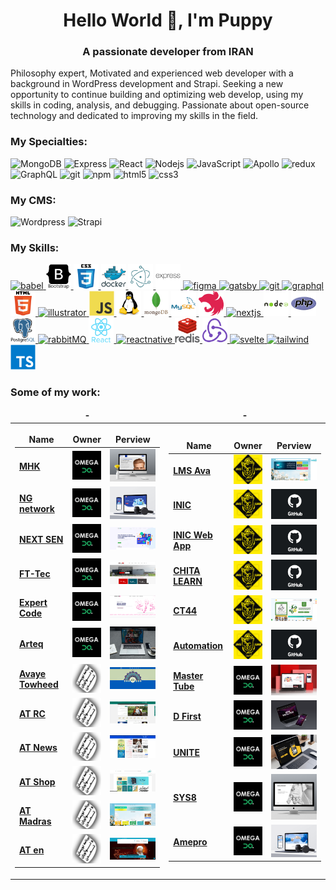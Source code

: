<h1 align="center">Hello World 👋, I'm Puppy</h1>
<h3 align="center">A passionate developer from IRAN</h3>

Philosophy expert, Motivated and experienced web developer with a background in WordPress development and Strapi. Seeking a new opportunity to continue building and optimizing web develop, using my skills in coding, analysis, and debugging. Passionate about open-source technology and dedicated to improving my skills in the field.

<h3 align="left">My Specialties:</h3>
<p>
  <img alt="MongoDB" src="https://img.shields.io/badge/-MongoDB-13aa52?style=flat-square&logo=mongodb&logoColor=white" />
  <img alt="Express" src="https://img.shields.io/badge/-Express-696969?style=flat-square&logo=express&logoColor=white" />
  <img alt="React" src="https://img.shields.io/badge/-React-45b8d8?style=flat-square&logo=react&logoColor=white" />
  <img alt="Nodejs" src="https://img.shields.io/badge/-Nodejs-43853d?style=flat-square&logo=Node.js&logoColor=white" />
  <img alt="JavaScript" src="https://img.shields.io/badge/-JavaScript-eeee44?style=flat-square&logo=javascript&logoColor=white" />
  <img alt="Apollo" src="https://img.shields.io/badge/-Apollo%20GraphQL-311C87?style=flat-square&logo=apollo-graphql&logoColor=white" />
  <img alt="redux" src="https://img.shields.io/badge/-Redux-764ABC?style=flat-square&logo=redux&logoColor=white" />
  <img alt="GraphQL" src="https://img.shields.io/badge/-GraphQL-E10098?style=flat-square&logo=graphql&logoColor=white" />
  <img alt="git" src="https://img.shields.io/badge/-Git-F05032?style=flat-square&logo=git&logoColor=white" />
  <img alt="npm" src="https://img.shields.io/badge/-NPM-CB3837?style=flat-square&logo=npm&logoColor=white" />
  <img alt="html5" src="https://img.shields.io/badge/-HTML5-E34F26?style=flat-square&logo=html5&logoColor=white" />
  <img alt="css3" src="https://img.shields.io/badge/-CSS3-2b80ff?style=flat-square&logo=css3&logoColor=white" />
</p>
<h3 align="left">My CMS:</h3>
<p>
  <img alt="Wordpress" src="https://img.shields.io/badge/-Wordpress-0155A4?style=flat-square&logo=wordpress&logoColor=white" />
  <img alt="Strapi" src="https://img.shields.io/badge/-Strapi-9C08BD?style=flat-square&logo=strapi&logoColor=white" />
</p>
<h3 align="left">My Skills:</h3>
<p align="left"> <a href="https://babeljs.io/" target="_blank" rel="noreferrer"> <img src="https://www.vectorlogo.zone/logos/babeljs/babeljs-icon.svg" alt="babel" width="40" height="40"/> </a> <a href="https://getbootstrap.com" target="_blank" rel="noreferrer"> <img src="https://raw.githubusercontent.com/devicons/devicon/master/icons/bootstrap/bootstrap-plain-wordmark.svg" alt="bootstrap" width="40" height="40"/> </a> <a href="https://www.w3schools.com/css/" target="_blank" rel="noreferrer"> <img src="https://raw.githubusercontent.com/devicons/devicon/master/icons/css3/css3-original-wordmark.svg" alt="css3" width="40" height="40"/> </a> <a href="https://www.docker.com/" target="_blank" rel="noreferrer"> <img src="https://raw.githubusercontent.com/devicons/devicon/master/icons/docker/docker-original-wordmark.svg" alt="docker" width="40" height="40"/> </a> <a href="https://www.electronjs.org" target="_blank" rel="noreferrer"> <img src="https://raw.githubusercontent.com/devicons/devicon/master/icons/electron/electron-original.svg" alt="electron" width="40" height="40"/> </a> <a href="https://expressjs.com" target="_blank" rel="noreferrer"> <img src="https://raw.githubusercontent.com/devicons/devicon/master/icons/express/express-original-wordmark.svg" alt="express" width="40" height="40"/> </a> <a href="https://www.figma.com/" target="_blank" rel="noreferrer"> <img src="https://www.vectorlogo.zone/logos/figma/figma-icon.svg" alt="figma" width="40" height="40"/> </a> <a href="https://www.gatsbyjs.com/" target="_blank" rel="noreferrer"> <img src="https://www.vectorlogo.zone/logos/gatsbyjs/gatsbyjs-icon.svg" alt="gatsby" width="40" height="40"/> </a> <a href="https://git-scm.com/" target="_blank" rel="noreferrer"> <img src="https://www.vectorlogo.zone/logos/git-scm/git-scm-icon.svg" alt="git" width="40" height="40"/> </a> <a href="https://graphql.org" target="_blank" rel="noreferrer"> <img src="https://www.vectorlogo.zone/logos/graphql/graphql-icon.svg" alt="graphql" width="40" height="40"/> </a> <a href="https://www.w3.org/html/" target="_blank" rel="noreferrer"> <img src="https://raw.githubusercontent.com/devicons/devicon/master/icons/html5/html5-original-wordmark.svg" alt="html5" width="40" height="40"/> </a> <a href="https://www.adobe.com/in/products/illustrator.html" target="_blank" rel="noreferrer"> <img src="https://www.vectorlogo.zone/logos/adobe_illustrator/adobe_illustrator-icon.svg" alt="illustrator" width="40" height="40"/> </a> <a href="https://developer.mozilla.org/en-US/docs/Web/JavaScript" target="_blank" rel="noreferrer"> <img src="https://raw.githubusercontent.com/devicons/devicon/master/icons/javascript/javascript-original.svg" alt="javascript" width="40" height="40"/> </a> <a href="https://www.linux.org/" target="_blank" rel="noreferrer"> <img src="https://raw.githubusercontent.com/devicons/devicon/master/icons/linux/linux-original.svg" alt="linux" width="40" height="40"/> </a> <a href="https://www.mongodb.com/" target="_blank" rel="noreferrer"> <img src="https://raw.githubusercontent.com/devicons/devicon/master/icons/mongodb/mongodb-original-wordmark.svg" alt="mongodb" width="40" height="40"/> </a> <a href="https://www.mysql.com/" target="_blank" rel="noreferrer"> <img src="https://raw.githubusercontent.com/devicons/devicon/master/icons/mysql/mysql-original-wordmark.svg" alt="mysql" width="40" height="40"/> </a> <a href="https://nestjs.com/" target="_blank" rel="noreferrer"> <img src="https://raw.githubusercontent.com/devicons/devicon/master/icons/nestjs/nestjs-plain.svg" alt="nestjs" width="40" height="40"/> </a> <a href="https://nextjs.org/" target="_blank" rel="noreferrer"> <img src="https://cdn.worldvectorlogo.com/logos/nextjs-2.svg" alt="nextjs" width="40" height="40"/> </a> <a href="https://nodejs.org" target="_blank" rel="noreferrer"> <img src="https://raw.githubusercontent.com/devicons/devicon/master/icons/nodejs/nodejs-original-wordmark.svg" alt="nodejs" width="40" height="40"/> </a> <a href="https://www.php.net" target="_blank" rel="noreferrer"> <img src="https://raw.githubusercontent.com/devicons/devicon/master/icons/php/php-original.svg" alt="php" width="40" height="40"/> </a> <a href="https://www.postgresql.org" target="_blank" rel="noreferrer"> <img src="https://raw.githubusercontent.com/devicons/devicon/master/icons/postgresql/postgresql-original-wordmark.svg" alt="postgresql" width="40" height="40"/> </a> <a href="https://www.rabbitmq.com" target="_blank" rel="noreferrer"> <img src="https://www.vectorlogo.zone/logos/rabbitmq/rabbitmq-icon.svg" alt="rabbitMQ" width="40" height="40"/> </a> <a href="https://reactjs.org/" target="_blank" rel="noreferrer"> <img src="https://raw.githubusercontent.com/devicons/devicon/master/icons/react/react-original-wordmark.svg" alt="react" width="40" height="40"/> </a> <a href="https://reactnative.dev/" target="_blank" rel="noreferrer"> <img src="https://reactnative.dev/img/header_logo.svg" alt="reactnative" width="40" height="40"/> </a> <a href="https://redis.io" target="_blank" rel="noreferrer"> <img src="https://raw.githubusercontent.com/devicons/devicon/master/icons/redis/redis-original-wordmark.svg" alt="redis" width="40" height="40"/> </a> <a href="https://redux.js.org" target="_blank" rel="noreferrer"> <img src="https://raw.githubusercontent.com/devicons/devicon/master/icons/redux/redux-original.svg" alt="redux" width="40" height="40"/> </a> <a href="https://svelte.dev" target="_blank" rel="noreferrer"> <img src="https://upload.wikimedia.org/wikipedia/commons/1/1b/Svelte_Logo.svg" alt="svelte" width="40" height="40"/> </a> <a href="https://tailwindcss.com/" target="_blank" rel="noreferrer"> <img src="https://www.vectorlogo.zone/logos/tailwindcss/tailwindcss-icon.svg" alt="tailwind" width="40" height="40"/> </a> <a href="https://www.typescriptlang.org/" target="_blank" rel="noreferrer"> <img src="https://raw.githubusercontent.com/devicons/devicon/master/icons/typescript/typescript-original.svg" alt="typescript" width="40" height="40"/> </a> </p>


<h3>Some of my work:</h3>
<table>
  <thead align="center">
    <tr border: none;>
      <td><b>-</b></td>
      <td><b>-</b></td>
    </tr>
  </thead>
  <tbody>
    <tr>
      <td>
          <table>
            <thead align="center">
              <tr border: none;>
                <td><b>Name</b></td>
                <td><b>Owner</b></td>
                <td><b>Perview</b></td>
              </tr>
            </thead>
            <tbody>
                <tr>
                    <td><a href="https://mhk.hair/"><b>MHK</b></a></td>
                    <td><img src="https://github.com/zakeri-dev/zakeri-dev/blob/7108cc98fe48e4f0e994a4507f09687a46272d44/omegado.jpg" alt="typescript" width="50"/></td>
                    <td><img src="https://github.com/zakeri-dev/zakeri-dev/blob/84cc4b632d7451b4577d157493e63189ddede207/mhk.hair_-1.png" alt="typescript" width="150"/></td>
                </tr>
                <tr>
                    <td><a href="https://ng-network.com/"><b>NG network</b></a></td>
                    <td><img src="https://github.com/zakeri-dev/zakeri-dev/blob/7108cc98fe48e4f0e994a4507f09687a46272d44/omegado.jpg" alt="typescript" width="50"/></td>
                    <td><img src="https://github.com/zakeri-dev/zakeri-dev/blob/84cc4b632d7451b4577d157493e63189ddede207/multiple-devices-mockup-scene@2x-1-1.png" alt="typescript" width="150"/></td>
                </tr>
                <tr>
                    <td><a href="https://www.nextseen.com/"><b>NEXT SEN</b></a></td>
                    <td><img src="https://github.com/zakeri-dev/zakeri-dev/blob/7108cc98fe48e4f0e994a4507f09687a46272d44/omegado.jpg" alt="typescript" width="50"/></td>
                    <td><img src="https://github.com/zakeri-dev/zakeri-dev/blob/84cc4b632d7451b4577d157493e63189ddede207/Screenshot_1.png" alt="typescript" width="150"/></td>
                </tr>
                <tr>
                    <td><a href="https://www.ft-tec.com/"><b>FT-Tec</b></a></td>
                    <td><img src="https://github.com/zakeri-dev/zakeri-dev/blob/7108cc98fe48e4f0e994a4507f09687a46272d44/omegado.jpg" alt="typescript" width="50"/></td>
                    <td><img src="https://github.com/zakeri-dev/zakeri-dev/blob/84cc4b632d7451b4577d157493e63189ddede207/Screenshot_2.png" alt="typescript" width="150"/></td>
                  </tr>
                  <tr>
                    <td><a href="https://expertcode.at/"><b>Expert Code</b></a></td>
                    <td><img src="https://github.com/zakeri-dev/zakeri-dev/blob/7108cc98fe48e4f0e994a4507f09687a46272d44/omegado.jpg" alt="typescript" width="50"/></td>
                    <td><img src="https://github.com/zakeri-dev/zakeri-dev/blob/84cc4b632d7451b4577d157493e63189ddede207/Screenshot_3.png" alt="typescript" width="150"/></td>
                  </tr>
                  <tr>
                    <td><a href="https://arteq.io/"><b>Arteq</b></a></td>
                    <td><img src="https://github.com/zakeri-dev/zakeri-dev/blob/7108cc98fe48e4f0e994a4507f09687a46272d44/omegado.jpg" alt="typescript" width="50"/></td>
                    <td><img src="https://github.com/zakeri-dev/zakeri-dev/blob/84cc4b632d7451b4577d157493e63189ddede207/macbook-pro-mockup-scene@2x-1.jpg" alt="typescript" width="150"/></td>
                  </tr>
                  <tr>
                    <td><a href="https://avayetowheed.ir/"><b>Avaye Towheed</b></a></td>
                    <td><img src="https://github.com/zakeri-dev/zakeri-dev/blob/8ea59f10315bed9b834bc0f7957921d50ab15882/barnamenavisan.jpg" alt="typescript" width="50"/></td>
                    <td><img src="https://github.com/zakeri-dev/zakeri-dev/blob/84cc4b632d7451b4577d157493e63189ddede207/Screenshot_5.png" alt="typescript" width="150"/></td>
                  </tr>
                  <tr>
                    <td><a href="https://rc.avayetowheed.ir/"><b>AT RC</b></a></td>
                    <td><img src="https://github.com/zakeri-dev/zakeri-dev/blob/8ea59f10315bed9b834bc0f7957921d50ab15882/barnamenavisan.jpg" alt="typescript" width="50"/></td>
                    <td><img src="https://github.com/zakeri-dev/zakeri-dev/blob/84cc4b632d7451b4577d157493e63189ddede207/Screenshot_6.png" alt="typescript" width="150"/></td>
                  </tr>
                  <tr>
                    <td><a href="https://news.avayetowheed.ir/"><b>AT News</b></a></td>
                    <td><img src="https://github.com/zakeri-dev/zakeri-dev/blob/8ea59f10315bed9b834bc0f7957921d50ab15882/barnamenavisan.jpg" alt="typescript" width="50"/></td>
                    <td><img src="https://github.com/zakeri-dev/zakeri-dev/blob/84cc4b632d7451b4577d157493e63189ddede207/Screenshot_8.png" alt="typescript" width="150"/></td>
                  </tr>
                  <tr>
                    <td><a href="https://shop.avayetowheed.ir/"><b>AT Shop</b></a></td>
                    <td><img src="https://github.com/zakeri-dev/zakeri-dev/blob/8ea59f10315bed9b834bc0f7957921d50ab15882/barnamenavisan.jpg" alt="typescript" width="50"/></td>
                    <td><img src="https://github.com/zakeri-dev/zakeri-dev/blob/84cc4b632d7451b4577d157493e63189ddede207/Screenshot_9.png" alt="typescript" width="150"/></td>
                  </tr>
                  <tr>
                    <td><a href="https://madras.avayetowheed.ir/"><b>AT Madras</b></a></td>
                    <td><img src="https://github.com/zakeri-dev/zakeri-dev/blob/8ea59f10315bed9b834bc0f7957921d50ab15882/barnamenavisan.jpg" alt="typescript" width="50"/></td>
                    <td><img src="https://github.com/zakeri-dev/zakeri-dev/blob/84cc4b632d7451b4577d157493e63189ddede207/Screenshot_10.png" alt="typescript" width="150"/></td>
                  </tr>
                  <tr>
                    <td><a href="https://en.avayetowheed.ir/"><b>AT en</b></a></td>
                    <td><img src="https://github.com/zakeri-dev/zakeri-dev/blob/8ea59f10315bed9b834bc0f7957921d50ab15882/barnamenavisan.jpg" alt="typescript" width="50"/></td>
                    <td><img src="https://github.com/zakeri-dev/zakeri-dev/blob/84cc4b632d7451b4577d157493e63189ddede207/Screenshot_7.png" alt="typescript" width="150"/></td>
                  </tr>
            </tbody>
          </table>
        </td>
        <td>
          <table>
            <thead align="center">
              <tr border: none;>
                <td><b>Name</b></td>
                <td><b>Owner</b></td>
                <td><b>Perview</b></td>
              </tr>
            </thead>
            <tbody>
              <tr>
                <td><a href="http://lmsava.ir/"><b>LMS Ava</b></a></td>
                <td><img src="https://github.com/zakeri-dev/zakeri-dev/blob/231571774712804ef225698b2014238a45e12957/jaguarsdev.jpg" alt="typescript" width="50"/></td>
                <td><img src="https://github.com/zakeri-dev/zakeri-dev/blob/84cc4b632d7451b4577d157493e63189ddede207/Screenshot_12.png" alt="typescript" width="150"/></td>
              </tr>
              <tr>
                <td><a href="https://inic.me/"><b>INIC</b></a></td>
                <td><img src="https://github.com/zakeri-dev/zakeri-dev/blob/231571774712804ef225698b2014238a45e12957/jaguarsdev.jpg" alt="typescript" width="50"/></td>
                <td><img src="https://github.com/zakeri-dev/zakeri-dev/blob/f02b689e69a84a597963b55b3cc37c1773990464/Untitled-3.jpg" alt="typescript" width="150"/></td>
              </tr>
              <tr>
                <td><a href=""><b>INIC Web App</b></a></td>
                <td><img src="https://github.com/zakeri-dev/zakeri-dev/blob/231571774712804ef225698b2014238a45e12957/jaguarsdev.jpg" alt="typescript" width="50"/></td>
                <td><img src="https://github.com/zakeri-dev/zakeri-dev/blob/f02b689e69a84a597963b55b3cc37c1773990464/Untitled-3.jpg" alt="typescript" width="150"/></td>
              </tr>
              <tr>
                <td><a href=""><b>CHITA LEARN</b></a></td>
                <td><img src="https://github.com/zakeri-dev/zakeri-dev/blob/231571774712804ef225698b2014238a45e12957/jaguarsdev.jpg" alt="typescript" width="50"/></td>
                <td><img src="https://github.com/zakeri-dev/zakeri-dev/blob/f02b689e69a84a597963b55b3cc37c1773990464/Untitled-3.jpg" alt="typescript" width="150"/></td>
              </tr>
              <tr>
                <td><a href="https://ct44.ir/"><b>CT44</b></a></td>
                <td><img src="https://github.com/zakeri-dev/zakeri-dev/blob/231571774712804ef225698b2014238a45e12957/jaguarsdev.jpg" alt="typescript" width="50"/></td>
                <td><img src="https://github.com/zakeri-dev/zakeri-dev/blob/84cc4b632d7451b4577d157493e63189ddede207/Screenshot_11.png" alt="typescript" width="150"/></td>
              </tr>
              <tr>
                <td><a href=""><b>Automation</b></a></td>
                <td><img src="https://github.com/zakeri-dev/zakeri-dev/blob/231571774712804ef225698b2014238a45e12957/jaguarsdev.jpg" alt="typescript" width="50"/></td>
                <td><img src="https://github.com/zakeri-dev/zakeri-dev/blob/f02b689e69a84a597963b55b3cc37c1773990464/Untitled-3.jpg" alt="typescript" width="150"/></td>
              </tr>
              <tr>
                <td><a href="https://master.tube"><b>Master Tube</b></a></td>
                <td><img src="https://github.com/zakeri-dev/zakeri-dev/blob/7108cc98fe48e4f0e994a4507f09687a46272d44/omegado.jpg" alt="typescript" width="50"/></td>
                <td><img src="https://github.com/zakeri-dev/zakeri-dev/blob/82b4f464d6072e5e5abe9f615f80798ed1b3d2b7/macbook-pro-and-iphone-xs-mockup-scene@2x-2.png" alt="typescript" width="150"/></td>
              </tr>
              <tr>
                <td><a href="https://dfirst.eu/"><b>D First</b></a></td>
                <td><img src="https://github.com/zakeri-dev/zakeri-dev/blob/7108cc98fe48e4f0e994a4507f09687a46272d44/omegado.jpg" alt="typescript" width="50"/></td>
                <td><img src="https://github.com/zakeri-dev/zakeri-dev/blob/84cc4b632d7451b4577d157493e63189ddede207/website-showcase-mockup-scene@2x.png" alt="typescript" width="150"/></td>
              </tr>
              <tr>
                <td><a href="https://unite-world.com/"><b>UNITE</b></a></td>
                <td><img src="https://github.com/zakeri-dev/zakeri-dev/blob/7108cc98fe48e4f0e994a4507f09687a46272d44/omegado.jpg" alt="typescript" width="50"/></td>
                <td><img src="https://github.com/zakeri-dev/zakeri-dev/blob/84cc4b632d7451b4577d157493e63189ddede207/macbook-pro-stock-mockup-scene@2x-1.png" alt="typescript" width="150"/></td>
              </tr>
              <tr>
                <td><a href="https://www.sys8-holding.com/"><b>SYS8</b></a></td>
                <td><img src="https://github.com/zakeri-dev/zakeri-dev/blob/7108cc98fe48e4f0e994a4507f09687a46272d44/omegado.jpg" alt="typescript" width="50"/></td>
                <td><img src="https://github.com/zakeri-dev/zakeri-dev/blob/84cc4b632d7451b4577d157493e63189ddede207/27-imac-mockup-scene@2x.png" alt="typescript" width="150"/></td>
              </tr>
              <tr>
                <td><a href="https://amepro.at/"><b>Amepro</b></a></td>
                <td><img src="https://github.com/zakeri-dev/zakeri-dev/blob/7108cc98fe48e4f0e994a4507f09687a46272d44/omegado.jpg" alt="typescript" width="50"/></td>
                <td><img src="https://github.com/zakeri-dev/zakeri-dev/blob/main/amepro.at_-1.png" alt="typescript" width="150"/></td>
            </tr>
            </tbody>
          </table>
      </td>
    </tr>
  </tbody>
</table>

